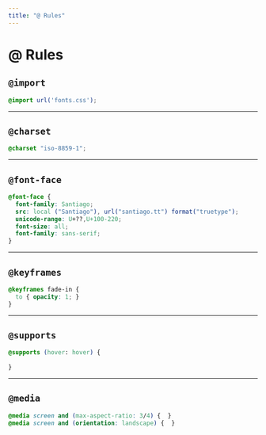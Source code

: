 ```yaml
---
title: "@ Rules"
---
```


# @ Rules

<section>

## `@import`

```css
@import url('fonts.css');
```

</section>

---

<section>

## `@charset`

```css
@charset "iso-8859-1";
```

</section>

---

<section>

## `@font-face`

```css
@font-face {
  font-family: Santiago;
  src: local ("Santiago"), url("santiago.tt") format("truetype");
  unicode-range: U+??,U+100-220;
  font-size: all;
  font-family: sans-serif;
}
```

</section>

---

<section>

## `@keyframes`

```css
@keyframes fade-in {
  to { opacity: 1; }
}
```

</section>

---

<section>

## `@supports`

```css
@supports (hover: hover) { 
  
}
```

</section>

---

<section>

## `@media`

```css
@media screen and (max-aspect-ratio: 3/4) {  }
@media screen and (orientation: landscape) {  }
```

</section>